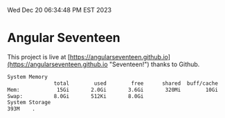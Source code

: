 Wed Dec 20 06:34:48 PM EST 2023

# Angular Seventeen


This project is live at [https://angularseventeen.github.io](https://angularseventeen.github.io "Seventeen!") thanks to Github.

```bash
System Memory
               total        used        free      shared  buff/cache   available
Mem:            15Gi       2.0Gi       3.6Gi       320Mi        10Gi        13Gi
Swap:          8.0Gi       512Ki       8.0Gi
System Storage
393M	.
